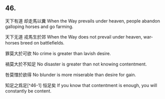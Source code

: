 ## 46.

天下有道
却走馬以糞
When the Way prevails under heaven,
people abandon galloping horses and go farming.

天下无道
戎馬生於郊
When the Way does not prevail under heaven,
war-horses breed on battleﬁelds.

罪莫大於可欲
No crime is greater than lavish desire.

禍莫大於不知足
No disaster is greater than not knowing contentment.

咎莫憯於欲得
No blunder is more miserable than desire for gain.

知足之爲足[^46-1]
恒足矣
If you know that contentment is enough,
you will constantly be content.
